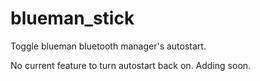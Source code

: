 # blueman_stick
Toggle blueman bluetooth manager's autostart. 

No current feature to turn autostart back on. Adding soon.
